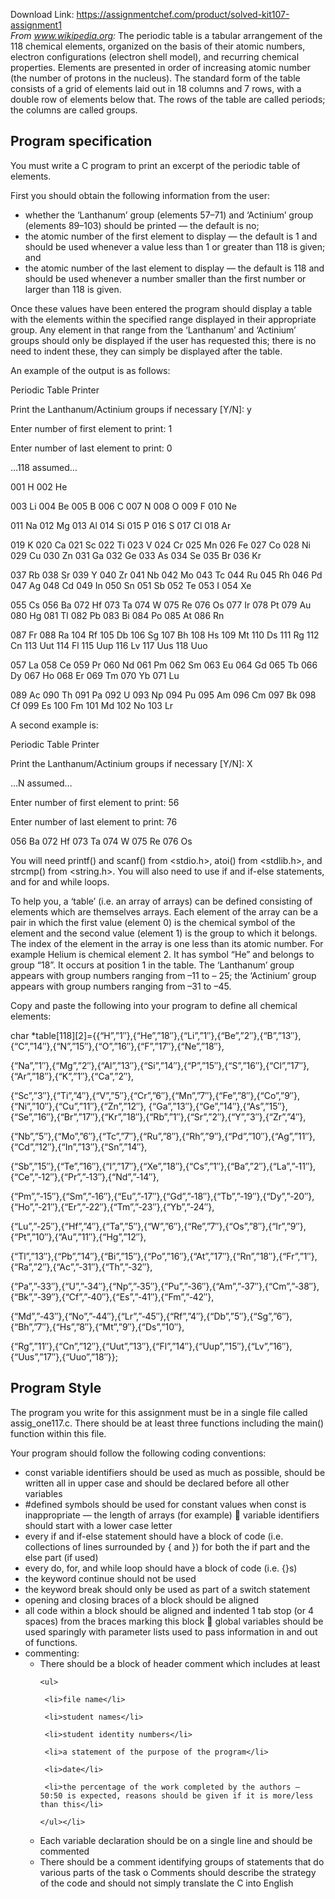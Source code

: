 Download Link: https://assignmentchef.com/product/solved-kit107-assignment1
<br>
<em>From </em><em><u>www.wikipedia.org</u>:</em> The periodic table is a tabular arrangement of the 118 chemical elements, organized on the basis of their atomic numbers, electron configurations (electron shell model), and recurring chemical properties. Elements are presented in order of increasing atomic number (the number of protons in the nucleus). The standard form of the table consists of a grid of elements laid out in 18 columns and 7 rows, with a double row of elements below that.  The rows of the table are called periods; the columns are called groups.

<h2>Program specification</h2>

You must write a C program to print an excerpt of the periodic table of elements.




First you should obtain the following information from the user:

<ul>

 <li>whether the ‘Lanthanum’ group (elements 57–71) and ‘Actinium’ group (elements 89–103) should be printed — the default is no;</li>

 <li>the atomic number of the first element to display — the default is 1 and should be used whenever a value less than 1 or greater than 118 is given; and</li>

 <li>the atomic number of the last element to display — the default is 118 and should be used whenever a number smaller than the first number or larger than 118 is given.</li>

</ul>




Once these values have been entered the program should display a table with the elements within the specified range displayed in their appropriate group.  Any element in that range from the ‘Lanthanum’ and ‘Actinium’ groups should only be displayed if the user has requested this; there is no need to indent these, they can simply be displayed after the table.




An example of the output is as follows:




Periodic Table Printer




Print the Lanthanum/Actinium groups if necessary [Y/N]: y

Enter number of first element to print: 1

Enter number of last element to print: 0

…118 assumed…

001 H                                                                                                                                   002 He

003 Li  004 Be                                                                                  005 B   006 C   007 N   008 O   009 F   010 Ne

011 Na  012 Mg                                                                                  013 Al  014 Si  015 P   016 S   017 Cl  018 Ar

019 K   020 Ca  021 Sc  022 Ti  023 V   024 Cr  025 Mn  026 Fe  027 Co  028 Ni  029 Cu  030 Zn  031 Ga  032 Ge  033 As  034 Se  035 Br  036 Kr

037 Rb  038 Sr  039 Y   040 Zr  041 Nb  042 Mo  043 Tc  044 Ru  045 Rh  046 Pd  047 Ag  048 Cd  049 In  050 Sn  051 Sb  052 Te  053 I   054 Xe

055 Cs  056 Ba          072 Hf  073 Ta  074 W   075 Re  076 Os  077 Ir  078 Pt  079 Au  080 Hg  081 Tl  082 Pb  083 Bi  084 Po  085 At  086 Rn

087 Fr  088 Ra          104 Rf  105 Db  106 Sg  107 Bh  108 Hs  109 Mt  110 Ds  111 Rg  112 Cn  113 Uut 114 Fl  115 Uup 116 Lv  117 Uus 118 Uuo







057 La  058 Ce  059 Pr  060 Nd  061 Pm  062 Sm  063 Eu  064 Gd  065 Tb  066 Dy  067 Ho  068 Er  069 Tm  070 Yb  071 Lu

089 Ac  090 Th  091 Pa  092 U   093 Np  094 Pu  095 Am  096 Cm  097 Bk  098 Cf  099 Es  100 Fm  101 Md  102 No  103 Lr




A second example is:




Periodic Table Printer




Print the Lanthanum/Actinium groups if necessary [Y/N]: X

…N assumed…

Enter number of first element to print: 56

Enter number of last element to print: 76

056 Ba          072 Hf  073 Ta  074 W   075 Re  076 Os




You will need printf() and scanf() from &lt;stdio.h&gt;, atoi() from &lt;stdlib.h&gt;, and strcmp() from &lt;string.h&gt;.  You will also need to use if and if-else statements, and for and while loops.




To help you, a ‘table’ (i.e. an array of arrays) can be defined consisting of elements which are themselves arrays.  Each element of the array can be a pair in which the first value (element 0) is the chemical symbol of the element and the second value (element 1) is the group to which it belongs.  The index of the element in the array is one less than its atomic number.  For example Helium is chemical element 2.  It has symbol “He” and belongs to group “18”.  It occurs at position 1 in the table.  The ‘Lanthanum’ group appears with group numbers ranging from –11 to – 25; the ‘Actinium’ group appears with group numbers ranging from –31 to –45.




Copy and paste the following into your program to define all chemical elements:

char *table[118][2]={{“H”,”1″},{“He”,”18″},{“Li”,”1″},{“Be”,”2″},{“B”,”13″},{“C”,”14″},{“N”,”15″},{“O”,”16″},{“F”,”17″},{“Ne”,”18″},

{“Na”,”1″},{“Mg”,”2″},{“Al”,”13″},{“Si”,”14″},{“P”,”15″},{“S”,”16″},{“Cl”,”17″},{“Ar”,”18″},{“K”,”1″},{“Ca”,”2″},

{“Sc”,”3″},{“Ti”,”4″},{“V”,”5″},{“Cr”,”6″},{“Mn”,”7″},{“Fe”,”8″},{“Co”,”9″},{“Ni”,”10″},{“Cu”,”11″},{“Zn”,”12″},    {“Ga”,”13″},{“Ge”,”14″},{“As”,”15″},{“Se”,”16″},{“Br”,”17″},{“Kr”,”18″},{“Rb”,”1″},{“Sr”,”2″},{“Y”,”3″},{“Zr”,”4″},

{“Nb”,”5″},{“Mo”,”6″},{“Tc”,”7″},{“Ru”,”8″},{“Rh”,”9″},{“Pd”,”10″},{“Ag”,”11″},{“Cd”,”12″},{“In”,”13″},{“Sn”,”14″},

{“Sb”,”15″},{“Te”,”16″},{“I”,”17″},{“Xe”,”18″},{“Cs”,”1″},{“Ba”,”2″},{“La”,”‐11″},{“Ce”,”‐12″},{“Pr”,”‐13″},{“Nd”,”‐14″},

{“Pm”,”‐15″},{“Sm”,”‐16″},{“Eu”,”‐17″},{“Gd”,”‐18″},{“Tb”,”‐19″},{“Dy”,”‐20″},{“Ho”,”‐21″},{“Er”,”‐22″},{“Tm”,”‐23″},{“Yb”,”‐24″},

{“Lu”,”‐25″},{“Hf”,”4″},{“Ta”,”5″},{“W”,”6″},{“Re”,”7″},{“Os”,”8″},{“Ir”,”9″},{“Pt”,”10″},{“Au”,”11″},{“Hg”,”12″},

{“Tl”,”13″},{“Pb”,”14″},{“Bi”,”15″},{“Po”,”16″},{“At”,”17″},{“Rn”,”18″},{“Fr”,”1″},{“Ra”,”2″},{“Ac”,”‐31″},{“Th”,”‐32″},

{“Pa”,”‐33″},{“U”,”‐34″},{“Np”,”‐35″},{“Pu”,”‐36″},{“Am”,”‐37″},{“Cm”,”‐38″},{“Bk”,”‐39″},{“Cf”,”‐40″},{“Es”,”‐41″},{“Fm”,”‐42″},

{“Md”,”‐43″},{“No”,”‐44″},{“Lr”,”‐45″},{“Rf”,”4″},{“Db”,”5″},{“Sg”,”6″},{“Bh”,”7″},{“Hs”,”8″},{“Mt”,”9″},{“Ds”,”10″},

{“Rg”,”11″},{“Cn”,”12″},{“Uut”,”13″},{“Fl”,”14″},{“Uup”,”15″},{“Lv”,”16″},{“Uus”,”17″},{“Uuo”,”18″}};

<h2>Program Style</h2>

The program you write for this assignment must be in a single file called assig_one117.c.  There should be at least three functions including the main() function within this file.




Your program should follow the following coding conventions:

<ul>

 <li>const variable identifiers should be used as much as possible, should be written all in upper case and should be declared before all other variables</li>

 <li>#defined symbols should be used for constant values when const is inappropriate — the length of arrays (for example)  variable identifiers should start with a lower case letter</li>

 <li>every if and if-else statement should have a block of code (i.e. collections of lines surrounded by { and }) for both the if part and the else part (if used)</li>

 <li>every do, for, and while loop should have a block of code (i.e. {}s)</li>

 <li>the keyword continue should not be used</li>

 <li>the keyword break should only be used as part of a switch statement</li>

 <li>opening and closing braces of a block should be aligned</li>

 <li>all code within a block should be aligned and indented 1 tab stop (or 4 spaces) from the braces marking this block  global variables should be used sparingly with parameter lists used to pass information in and out of functions.</li>

 <li>commenting:

  <ul>

   <li>There should be a block of header comment which includes at least

    <ul>

     <li>file name</li>

     <li>student names</li>

     <li>student identity numbers</li>

     <li>a statement of the purpose of the program</li>

     <li>date</li>

     <li>the percentage of the work completed by the authors — 50:50 is expected, reasons should be given if it is more/less than this</li>

    </ul></li>

   <li>Each variable declaration should be on a single line and should be commented</li>

   <li>There should be a comment identifying groups of statements that do various parts of the task o Comments should describe the strategy of the code and should not simply translate the C into English</li>

  </ul></li>

</ul>